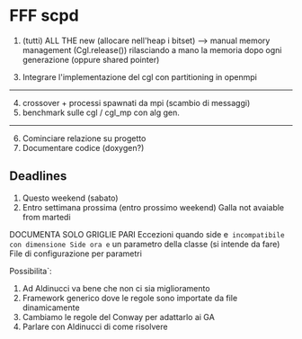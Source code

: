 # FFF scpd

1. (tutti) ALL THE new (allocare nell'heap i bitset) --> manual memory management
   (Cgl.release()) rilasciando a mano la memoria dopo ogni generazione (oppure shared
   pointer)
<!--1. (Galla + Ferra) Pulire cgl.hpp e partition.hpp (decidere cosa tenere delle ottimizzazioni)-->
3. Integrare l'implementazione del cgl con partitioning in openmpi
---
4. crossover + processi spawnati da mpi (scambio di messaggi)
5. benchmark sulle cgl / cgl\_mp con alg gen.
---
6. Cominciare relazione su progetto
7. Documentare codice (doxygen?)

## Deadlines

1. Questo weekend (sabato)
2. Entro settimana prossima (entro prossimo weekend)
Galla not avaiable from martedi


DOCUMENTA SOLO GRIGLIE PARI
Eccezioni quando side e` incompatibile con dimensione
Side ora e` un parametro della classe (si intende da fare)
File di configurazione per parametri

Possibilita\`:
1. Ad Aldinucci va bene che non ci sia miglioramento
2. Framework generico dove le regole sono importate da file dinamicamente
3. Cambiamo le regole del Conway per adattarlo ai GA
4. Parlare con Aldinucci di come risolvere
